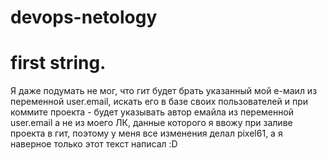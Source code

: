 # devops-netology
# first string.

Я даже подумать не мог, что гит будет брать указанный мой е-маил из переменной user.email, искать его в базе своих пользователей и при коммите проекта - будет указывать автор емайла из переменной user.email а не из моего ЛК, данные которого я ввожу при заливе проекта в гит, поэтому у меня все изменения делал pixel61, а я наверное только этот текст написал :D
